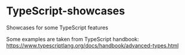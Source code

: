 # TypeScript-showcases
Showcases for some TypeScript features

Some examples are taken from TypeScript handbook:  
https://www.typescriptlang.org/docs/handbook/advanced-types.html

